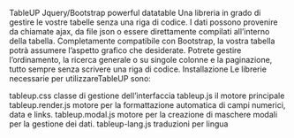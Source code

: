 TableUP
Jquery/Bootstrap powerful datatable
Una libreria in grado di gestire le vostre tabelle senza una riga di codice.
I dati possono provenire da chiamate ajax, da file json o essere direttamente compilati all’interno della tabella.
Completamente compatibile con Bootstrap, la vostra tabella potrà assumere l’aspetto grafico che desiderate.
Potrete gestire l’ordinamento, la ricerca generale o su singole colonne e la paginazione, tutto sempre senza scrivere una riga di codice.
Installazione
Le librerie necessarie per utilizzareTableUP sono:

tableup.css classe di gestione dell’interfaccia
tableup.js il motore principale
tableup.render.js motore per la formattazione automatica di campi numerici, data e links.
tableup.modal.js motore per la creazione di maschere modali per la gestione dei dati.
tableup-lang<lang>.js traduzioni per lingua
